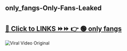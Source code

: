 
 ## only_fangs-Only-Fans-Leaked

# <h2><a href="https://clipsfans.com/only_fangs&ref=git">🔗 Click to LINKS ⏩⏩ 👉 🟢 only fangs </a></h2>

<a href="https://clipsfans.com/only_fangs&ref=git" rel="nofollow" data-target="animated-image.originalLink"><img src="https://i.ibb.co.com/xMMVF88/686577567.gif" alt="Viral Video Original" style="max-width: 100%; display: inline-block;" data-target="animated-image.originalImage"></a>
